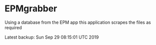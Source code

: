 # EPMgrabber
Using a database from the EPM app this application scrapes the files as required


Latest backup: Sun Sep 29 08:15:01 UTC 2019
